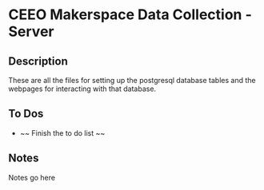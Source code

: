 # CEEO Makerspace Data Collection - Server

## Description
These are all the files for setting up the postgresql database tables and the webpages for interacting with that database.


## To Dos
- ~~ Finish the to do list ~~

## Notes

Notes go here